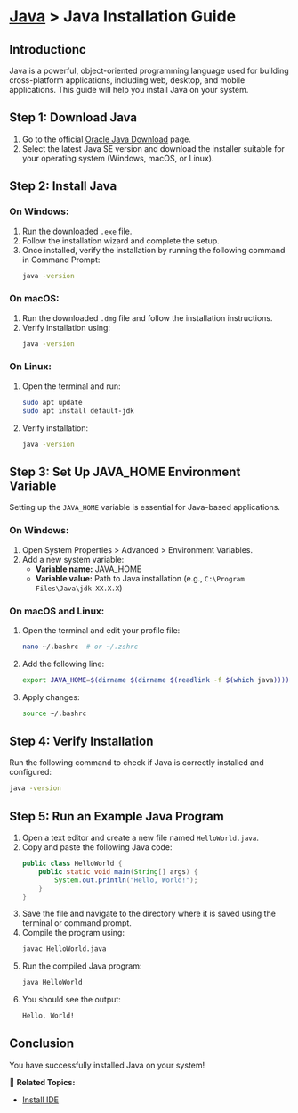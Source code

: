 # [Java](../) > Java Installation Guide

## Introductionc
Java is a powerful, object-oriented programming language used for building cross-platform applications, including web, desktop, and mobile applications. This guide will help you install Java on your system.

## Step 1: Download Java
1. Go to the official [Oracle Java Download](https://www.oracle.com/java/technologies/javase-downloads.html) page.
2. Select the latest Java SE version and download the installer suitable for your operating system (Windows, macOS, or Linux).

## Step 2: Install Java
### On Windows:
1. Run the downloaded `.exe` file.
2. Follow the installation wizard and complete the setup.
3. Once installed, verify the installation by running the following command in Command Prompt:
   ```sh
   java -version
   ```

### On macOS:
1. Run the downloaded `.dmg` file and follow the installation instructions.
2. Verify installation using:
   ```sh
   java -version
   ```

### On Linux:
1. Open the terminal and run:
   ```sh
   sudo apt update
   sudo apt install default-jdk
   ```
2. Verify installation:
   ```sh
   java -version
   ```

## Step 3: Set Up JAVA_HOME Environment Variable
Setting up the `JAVA_HOME` variable is essential for Java-based applications.

### On Windows:
1. Open System Properties > Advanced > Environment Variables.
2. Add a new system variable:
   - **Variable name:** JAVA_HOME
   - **Variable value:** Path to Java installation (e.g., `C:\Program Files\Java\jdk-XX.X.X`)

### On macOS and Linux:
1. Open the terminal and edit your profile file:
   ```sh
   nano ~/.bashrc  # or ~/.zshrc
   ```
2. Add the following line:
   ```sh
   export JAVA_HOME=$(dirname $(dirname $(readlink -f $(which java))))
   ```
3. Apply changes:
   ```sh
   source ~/.bashrc
   ```

## Step 4: Verify Installation
Run the following command to check if Java is correctly installed and configured:
```sh
java -version
```

## Step 5: Run an Example Java Program
1. Open a text editor and create a new file named `HelloWorld.java`.
2. Copy and paste the following Java code:
   ```java
   public class HelloWorld {
       public static void main(String[] args) {
           System.out.println("Hello, World!");
       }
   }
   ```
3. Save the file and navigate to the directory where it is saved using the terminal or command prompt.
4. Compile the program using:
   ```sh
   javac HelloWorld.java
   ```
5. Run the compiled Java program:
   ```sh
   java HelloWorld
   ```
6. You should see the output:
   ```sh
   Hello, World!
   ```

## Conclusion
You have successfully installed Java on your system!

🔗 **Related Topics:**
- [Install IDE](../install-ide)
